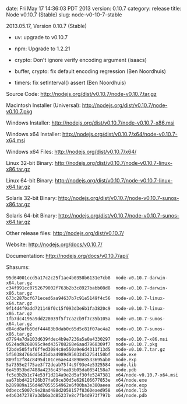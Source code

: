 date: Fri May 17 14:36:03 PDT 2013
version: 0.10.7
category: release
title: Node v0.10.7 (Stable)
slug: node-v0-10-7-stable

2013.05.17, Version 0.10.7 (Stable)

* uv: upgrade to v0.10.7

* npm: Upgrade to 1.2.21

* crypto: Don't ignore verify encoding argument (isaacs)

* buffer, crypto: fix default encoding regression (Ben Noordhuis)

* timers: fix setInterval() assert (Ben Noordhuis)


Source Code: http://nodejs.org/dist/v0.10.7/node-v0.10.7.tar.gz

Macintosh Installer (Universal): http://nodejs.org/dist/v0.10.7/node-v0.10.7.pkg

Windows Installer: http://nodejs.org/dist/v0.10.7/node-v0.10.7-x86.msi

Windows x64 Installer: http://nodejs.org/dist/v0.10.7/x64/node-v0.10.7-x64.msi

Windows x64 Files: http://nodejs.org/dist/v0.10.7/x64/

Linux 32-bit Binary: http://nodejs.org/dist/v0.10.7/node-v0.10.7-linux-x86.tar.gz

Linux 64-bit Binary: http://nodejs.org/dist/v0.10.7/node-v0.10.7-linux-x64.tar.gz

Solaris 32-bit Binary: http://nodejs.org/dist/v0.10.7/node-v0.10.7-sunos-x86.tar.gz

Solaris 64-bit Binary: http://nodejs.org/dist/v0.10.7/node-v0.10.7-sunos-x64.tar.gz

Other release files: http://nodejs.org/dist/v0.10.7/

Website: http://nodejs.org/docs/v0.10.7/

Documentation: http://nodejs.org/docs/v0.10.7/api/

Shasums:

```
95d64001ccd5a17c2c25f1ae4b0358b6131e7cb8  node-v0.10.7-darwin-x64.tar.gz
c34f991cc0752679002f763b2b3c8927babb08d8  node-v0.10.7-darwin-x86.tar.gz
673c287bcf671eced6aa94637b7c91e5149f4c56  node-v0.10.7-linux-x64.tar.gz
9f14d4f9add721148f0c15f093d3e6b1fa3820c9  node-v0.10.7-linux-x86.tar.gz
1fb7dc4195a9dd228039f5f7ca2cb9f7c35b105a  node-v0.10.7-sunos-x64.tar.gz
d84cd8afb50df44483b9dab0c65d5c81f07ac4a2  node-v0.10.7-sunos-x86.tar.gz
d7794a7da103d639fdec4b9e7236a5a0a4330297  node-v0.10.7-x86.msi
0524ad9268095c9ed435708268e6aad7968309f7  node-v0.10.7.pkg
f2bde505faf6ffed3084c8e550a9e6d4311f13d5  node-v0.10.7.tar.gz
5f50384766dd5435dba4989d95032452754150bf  node.exe
809f12f84c8495d101ce6ae443890e8533695ab0  node.exp
5a7355e2f75ae3f72deab75f4c9f93e4e5325584  node.lib
6e45953bd7488a4236c43fea93b05da0854158a7  node.pdb
fc5e3b2b1c74e53f1d214a9e2d5af30fe5247381  x64/node-v0.10.7-x64.msi
aa67bbd421f26b37fa09ce30d5e626106677853e  x64/node.exe
b289989a156d4d7055554962e6f00ba3e380aeea  x64/node.exp
0dbecc5007c9e28ad488d2058157f8360eaed958  x64/node.lib
e4b63472787a3db6a3d85237e8c7fb4d973f797b  x64/node.pdb
```
